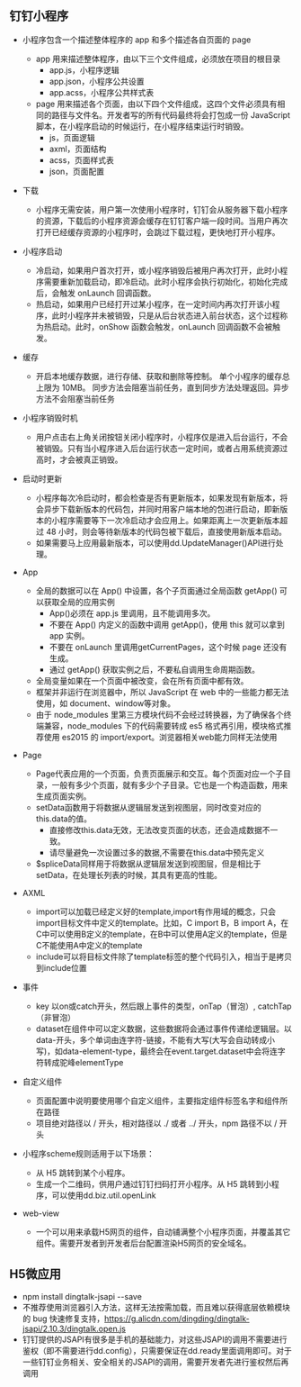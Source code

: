 ## 钉钉小程序
* 小程序包含一个描述整体程序的 app 和多个描述各自页面的 page
    * app 用来描述整体程序，由以下三个文件组成，必须放在项目的根目录
        * app.js，小程序逻辑
        * app.json，小程序公共设置
        * app.acss，小程序公共样式表
    * page 用来描述各个页面，由以下四个文件组成，这四个文件必须具有相同的路径与文件名。开发者写的所有代码最终将会打包成一份 JavaScript 脚本，在小程序启动的时候运行，在小程序结束运行时销毁。
        * js，页面逻辑
        * axml，页面结构
        * acss，页面样式表
        * json，页面配置
* 下载
    * 小程序无需安装，用户第一次使用小程序时，钉钉会从服务器下载小程序的资源，下载后的小程序资源会缓存在钉钉客户端一段时间。当用户再次打开已经缓存资源的小程序时，会跳过下载过程，更快地打开小程序。
* 小程序启动
    * 冷启动，如果用户首次打开，或小程序销毁后被用户再次打开，此时小程序需要重新加载启动，即冷启动。此时小程序会执行初始化，初始化完成后，会触发 onLaunch 回调函数。
    * 热启动，如果用户已经打开过某小程序，在一定时间内再次打开该小程序，此时小程序并未被销毁，只是从后台状态进入前台状态，这个过程称为热启动。此时，onShow 函数会触发，onLaunch 回调函数不会被触发。
* 缓存
    * 开启本地缓存数据，进行存储、获取和删除等控制。 单个小程序的缓存总上限为 10MB。 同步方法会阻塞当前任务，直到同步方法处理返回。异步方法不会阻塞当前任务
* 小程序销毁时机
    * 用户点击右上角关闭按钮关闭小程序时，小程序仅是进入后台运行，不会被销毁。只有当小程序进入后台运行状态一定时间，或者占用系统资源过高时，才会被真正销毁。
* 启动时更新
    * 小程序每次冷启动时，都会检查是否有更新版本，如果发现有新版本，将会异步下载新版本的代码包，并同时用客户端本地的包进行启动，即新版本的小程序需要等下一次冷启动才会应用上。如果距离上一次更新版本超过 48 小时，则会等待新版本的代码包被下载后，直接使用新版本启动。
    * 如果需要马上应用最新版本，可以使用dd.UpdateManager()API进行处理。

* App
    * 全局的数据可以在 App() 中设置，各个子页面通过全局函数 getApp() 可以获取全局的应用实例
        * App()必须在 app.js 里调用，且不能调用多次。
        * 不要在 App() 内定义的函数中调用 getApp()，使用 this 就可以拿到 app 实例。
        * 不要在 onLaunch 里调用getCurrentPages，这个时候 page 还没有生成。
        * 通过 getApp() 获取实例之后，不要私自调用生命周期函数。
    * 全局变量如果在一个页面中被改变，会在所有页面中都有效。
    * 框架并非运行在浏览器中，所以 JavaScript 在 web 中的一些能力都无法使用，如 document、window等对象。
    * 由于 node_modules 里第三方模块代码不会经过转换器，为了确保各个终端兼容，node_modules 下的代码需要转成 es5 格式再引用，模块格式推荐使用 es2015 的 import/export。浏览器相关web能力同样无法使用
* Page
    * Page代表应用的一个页面，负责页面展示和交互。每个页面对应一个子目录，一般有多少个页面，就有多少个子目录。它也是一个构造函数，用来生成页面实例。
    * setData函数用于将数据从逻辑层发送到视图层，同时改变对应的this.data的值。
        * 直接修改this.data无效，无法改变页面的状态，还会造成数据不一致。
        * 请尽量避免一次设置过多的数据,不需要在this.data中预先定义
    * $spliceData同样用于将数据从逻辑层发送到视图层，但是相比于setData，在处理长列表的时候，其具有更高的性能。
* AXML
    * import可以加载已经定义好的template,import有作用域的概念，只会import目标文件中定义的template。比如，C import B，B import A，在C中可以使用B定义的template，在B中可以使用A定义的template，但是C不能使用A中定义的template
    * include可以将目标文件除了template标签的整个代码引入，相当于是拷贝到include位置
* 事件
    * key 以on或catch开头，然后跟上事件的类型，onTap（冒泡）, catchTap（非冒泡）
    * dataset在组件中可以定义数据，这些数据将会通过事件传递给逻辑层。以data-开头，多个单词由连字符-链接，不能有大写(大写会自动转成小写)，如data-element-type，最终会在event.target.dataset中会将连字符转成驼峰elementType
* 自定义组件
    * 页面配置中说明要使用哪个自定义组件，主要指定组件标签名字和组件所在路径
    * 项目绝对路径以 / 开头，相对路径以 ./ 或者 ../ 开头，npm 路径不以 / 开头
* 小程序scheme规则适用于以下场景：
    * 从 H5 跳转到某个小程序。
    * 生成一个二维码，供用户通过钉钉扫码打开小程序。从 H5 跳转到小程序，可以使用dd.biz.util.openLink
* web-view
    * 一个可以用来承载H5网页的组件，自动铺满整个小程序页面，并覆盖其它组件。需要开发者到开发者后台配置渲染H5网页的安全域名。

## H5微应用
* npm install dingtalk-jsapi --save
* 不推荐使用浏览器引入方法，这样无法按需加载，而且难以获得底层依赖模块的 bug 快速修复支持，https://g.alicdn.com/dingding/dingtalk-jsapi/2.10.3/dingtalk.open.js
* 钉钉提供的JSAPI有很多是手机的基础能力，对这些JSAPI的调用不需要进行鉴权（即不需要进行dd.config），只需要保证在dd.ready里面调用即可。对于一些钉钉业务相关、安全相关的JSAPI的调用，需要开发者先进行鉴权然后再调用
